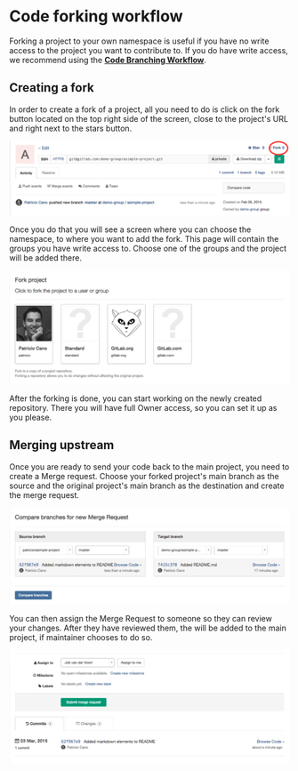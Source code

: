 # Code forking workflow

Forking a project to your own namespace is useful if you have no write access to the project you want to contribute
to. If you do have write access, we recommend using the **[Code Branching Workflow](https://about.gitlab.com/2014/09/29/gitlab-flow/)**.

## Creating a fork

In order to create a fork of a project, all you need to do is click on the fork button located on the top right side
of the screen, close to the project's URL and right next to the stars button.

![Fork button](forking/fork_button.png)

Once you do that you will see a screen where you can choose the namespace, to where you want to add the fork. This page
will contain the groups you have write access to. Choose one of the groups and the project will be added there.

![Groups view](forking/groups.png)

After the forking is done, you can start working on the newly created repository. There you will have full Owner access,
so you can set it up as you please.

## Merging upstream

Once you are ready to send your code back to the main project, you need to create a Merge request. Choose your forked
project's main branch as the source and the original project's main branch as the destination and create the merge request.

![Selecting branches](forking/branch_select.png)

You can then assign the Merge Request to someone so they can review your changes. After they have reviewed them, the will
be added to the main project, if maintainer chooses to do so.

![New merge request](forking/merge_request.png)


